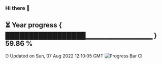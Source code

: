 ### Hi there 👋
⏳ Year progress { █████████████████▁▁▁▁▁▁▁▁▁▁▁▁▁ } 59.86 %
---
⏰ Updated on Sun, 07 Aug 2022 12:10:05 GMT
![Progress Bar CI](https://github.com/Moyi321/Moyi321/workflows/Progress%20Bar%20CI/badge.svg)
